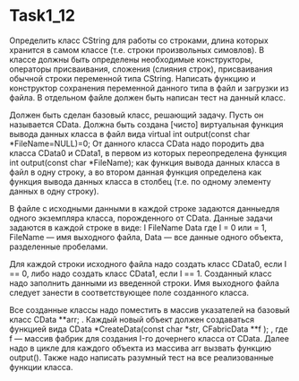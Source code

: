 # Task1_12
Определить класс CString для работы со строками, длина которых хранится в самом классе (т.е. строки произвольных симовлов). В классе должны быть определены необходимые конструкторы, операторы присваивания, сложения (слияния строк), присваивания обычной строки переменной типа CString. Написать функцию и конструктор сохранения переменной данного типа в файл и загрузки из файла. В отдельном файле должен быть написан тест на данный класс.

Должен быть сделан базовый класс, решающий задачу. Пусть он называется CData. Должна быть создана [чисто] виртуальная функция вывода данных класса в файл вида virtual int output(const char *FileName=NULL)=0; От данного класса CData надо породить два класса CData0 и CData1, в первом из которых переопределена функция int output(const char *FileName); как функция вывода данных класса в файл в одну строку, а во втором данная функция определена как функция вывода данных класса в столбец (т.е. по одному элементу данных в одну строку).

В файле с исходными данными в каждой строке задаются данныедля одного экземпляра класса, порожденного от CData. Данные задачи задаются в каждой строке в виде: I FileName Data где I = 0 или = 1, FileName — имя выходного файла, Data — все данные одного объекта, разделенные пробелами.

Для каждой строки исходного файла надо создать класс CData0, если I == 0, либо надо создать класс CData1, если I == 1. Созданный класс надо заполнить данными из введенной строки. Имя выходного файла следует занести в соответствующее поле созданного класса.

Все созданные классы надо поместить в массив указателей на базовый класс CData **arr; . Каждый новый объект должен создаваться функцией вида CData *CreateData(const char *str, CFabricData **f ); , где f — массив фабрик для создания I-го дочернего класса от CData. Далее надо в цикле для каждого объекта из массива arr вызвать функцию output(). Также надо написать разумный тест на все реализованные функции класса.
